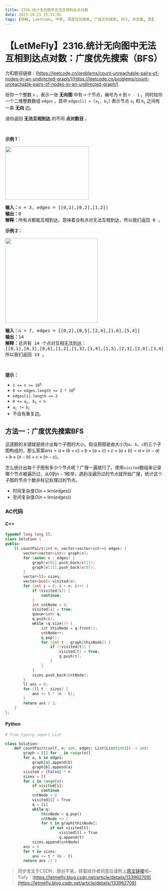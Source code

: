 ```yaml
---
title: 2316.统计无向图中无法互相到达点对数
date: 2023-10-21 15:31:02
tags: [题解, LeetCode, 中等, 深度优先搜索, 广度优先搜索, BFS, 并查集, 图]
---
```


# 【LetMeFly】2316.统计无向图中无法互相到达点对数：广度优先搜索（BFS）

力扣题目链接：[https://leetcode.cn/problems/count-unreachable-pairs-of-nodes-in-an-undirected-graph/](https://leetcode.cn/problems/count-unreachable-pairs-of-nodes-in-an-undirected-graph/)

<p>给你一个整数&nbsp;<code>n</code>&nbsp;，表示一张<strong>&nbsp;无向图</strong>&nbsp;中有 <code>n</code>&nbsp;个节点，编号为&nbsp;<code>0</code>&nbsp;到&nbsp;<code>n - 1</code>&nbsp;。同时给你一个二维整数数组&nbsp;<code>edges</code>&nbsp;，其中&nbsp;<code>edges[i] = [a<sub>i</sub>, b<sub>i</sub>]</code>&nbsp;表示节点&nbsp;<code>a<sub>i</sub></code> 和&nbsp;<code>b<sub>i</sub></code>&nbsp;之间有一条&nbsp;<strong>无向</strong>&nbsp;边。</p>

<p>请你返回 <strong>无法互相到达</strong>&nbsp;的不同 <strong>点对数目</strong>&nbsp;。</p>

<p>&nbsp;</p>

<p><strong>示例 1：</strong></p>

<p><img alt="" src="https://assets.leetcode.com/uploads/2022/05/05/tc-3.png" style="width: 267px; height: 169px;"></p>

<pre><b>输入：</b>n = 3, edges = [[0,1],[0,2],[1,2]]
<b>输出：</b>0
<b>解释：</b>所有点都能互相到达，意味着没有点对无法互相到达，所以我们返回 0 。
</pre>

<p><strong>示例 2：</strong></p>

<p><img alt="" src="https://assets.leetcode.com/uploads/2022/05/05/tc-2.png" style="width: 295px; height: 269px;"></p>

<pre><b>输入：</b>n = 7, edges = [[0,2],[0,5],[2,4],[1,6],[5,4]]
<b>输出：</b>14
<b>解释：</b>总共有 14 个点对互相无法到达：
[[0,1],[0,3],[0,6],[1,2],[1,3],[1,4],[1,5],[2,3],[2,6],[3,4],[3,5],[3,6],[4,6],[5,6]]
所以我们返回 14 。
</pre>

<p>&nbsp;</p>

<p><strong>提示：</strong></p>

<ul>
	<li><code>1 &lt;= n &lt;= 10<sup>5</sup></code></li>
	<li><code>0 &lt;= edges.length &lt;= 2 * 10<sup>5</sup></code></li>
	<li><code>edges[i].length == 2</code></li>
	<li><code>0 &lt;= a<sub>i</sub>, b<sub>i</sub> &lt; n</code></li>
	<li><code>a<sub>i</sub> != b<sub>i</sub></code></li>
	<li>不会有重复边。</li>
</ul>


    
## 方法一：广度优先搜索BFS

这道题的关键就是统计出每个子图的大小。假设原图是由大小为```a```、```b```、```c```的三个子图构成的，那么答案$ans = a\times(b + c) + b\times(a+c)+c\times(a+b) = a\times (n-a)+b\times(n-b)+c\times(n-c)$。

怎么统计出每个子图有多少个节点呢？广搜一遍就行了。使用```visited```数组来记录哪个节点被遍历过，从$0$到$n-1$枚举，遇到没遍历过的节点就开始广搜，统计这个子图的节点个数并标记处理过的节点。

+ 时间复杂度$O(n + len(edges))$
+ 空间复杂度$O(n + len(edges))$

### AC代码

#### C++

```cpp
typedef long long ll;
class Solution {
public:
    ll countPairs(int n, vector<vector<int>>& edges) {
        vector<vector<int>> graph(n);
        for (auto& v : edges) {
            graph[v[0]].push_back(v[1]);
            graph[v[1]].push_back(v[0]);
        }
        vector<ll> sizes;
        vector<bool> visited(n);
        for (int i = 0; i < n; i++) {
            if (visited[i]) {
                continue;
            }
            int cntNode = 0;
            visited[i] = true;
            queue<int> q;
            q.push(i);
            while (q.size()) {
                int thisNode = q.front();
                cntNode++;
                q.pop();
                for (int t : graph[thisNode]) {
                    if (!visited[t]) {
                        visited[t] = true;
                        q.push(t);
                    }
                }
            }
            sizes.push_back(cntNode);
        }
        ll ans = 0;
        for (ll t : sizes) {
            ans += t * (n - t);
        }
        return ans / 2;
    }
};
```

#### Python

```python
# from typing import List

class Solution:
    def countPairs(self, n: int, edges: List[List[int]]) -> int:
        graph = [[] for _ in range(n)]
        for a, b in edges:
            graph[a].append(b)
            graph[b].append(a)
        visited = [False] * n
        sizes = []
        for i in range(n):
            if visited[i]:
                continue
            cntNode = 0
            visited[i] = True
            q = [i]
            while q:
                thisNode = q.pop()
                cntNode += 1
                for t in graph[thisNode]:
                    if not visited[t]:
                        visited[t] = True
                        q.append(t)
            sizes.append(cntNode)
        ans = 0
        for t in sizes:
            ans += t * (n - t)
        return ans // 2

```

> 同步发文于CSDN，原创不易，转载经作者同意后请附上[原文链接](https://blog.tisfy.eu.org/2023/10/21/LeetCode%202316.%E7%BB%9F%E8%AE%A1%E6%97%A0%E5%90%91%E5%9B%BE%E4%B8%AD%E6%97%A0%E6%B3%95%E4%BA%92%E7%9B%B8%E5%88%B0%E8%BE%BE%E7%82%B9%E5%AF%B9%E6%95%B0/)哦~
> Tisfy：[https://letmefly.blog.csdn.net/article/details/133962709](https://letmefly.blog.csdn.net/article/details/133962709)
